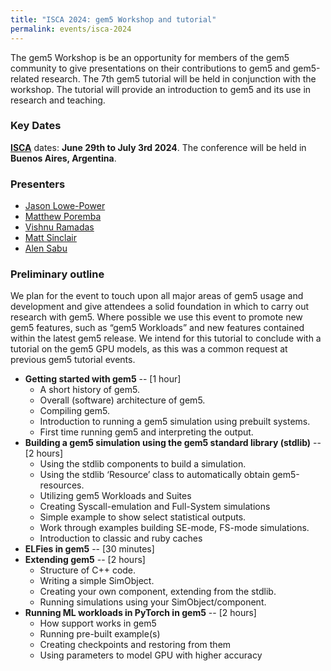 ```yaml
---
title: "ISCA 2024: gem5 Workshop and tutorial"
permalink: events/isca-2024
---
```


The gem5 Workshop is be an opportunity for members of the gem5 community to give presentations on their contributions to gem5 and gem5-related research.
The 7th gem5 tutorial will be held in conjunction with the workshop.
The tutorial will provide an introduction to gem5 and its use in research and teaching.

### Key Dates

**[ISCA](https://iscaconf.org/isca2024/)** dates: **June 29th to July 3rd 2024**. The conference will be held in **Buenos Aires, Argentina**.

### Presenters

* [Jason Lowe-Power](https://cs.ucdavis.edu/directory/jason-lowe-power)
* [Matthew Poremba](https://scholar.google.com/citations?user=4_07_e0AAAAJ&hl=en)
* [Vishnu Ramadas](https://pages.cs.wisc.edu/~ramadas/)
* [Matt Sinclair](https://pages.cs.wisc.edu/~sinclair/)
* [Alen Sabu](https://alenks.github.io/)

### Preliminary outline

We plan for the event to touch upon all major areas of gem5 usage and development and give attendees a solid
foundation in which to carry out research with gem5. Where possible we use this event to promote new gem5 features,
such as “gem5 Workloads” and new features contained within the latest gem5 release. We intend for this tutorial to
conclude with a tutorial on the gem5 GPU models, as this was a common request at previous gem5 tutorial events.
* **Getting started with gem5** -- [1 hour]
    - A short history of gem5.
    - Overall (software) architecture of gem5.
    - Compiling gem5.
    - Introduction to running a gem5 simulation using prebuilt systems.
    - First time running gem5 and interpreting the output.
* **Building a gem5 simulation using the gem5 standard library (stdlib)** -- [2 hours]
    - Using the stdlib components to build a simulation.
    - Using the stdlib ‘Resource’ class to automatically obtain gem5-resources.
    - Utilizing gem5 Workloads and Suites
    - Creating Syscall-emulation and Full-System simulations
    - Simple example to show select statistical outputs.
    - Work through examples building SE-mode, FS-mode simulations.
    - Introduction to classic and ruby caches
* **ELFies in gem5** -- [30 minutes]
* **Extending gem5** -- [2 hours]
    - Structure of C++ code.
    - Writing a simple SimObject.
    - Creating your own component, extending from the stdlib.
    - Running simulations using your SimObject/component.
* **Running ML workloads in PyTorch in gem5** -- [2 hours]
    - How support works in gem5
    - Running pre-built example(s)
    - Creating checkpoints and restoring from them
    - Using parameters to model GPU with higher accuracy
